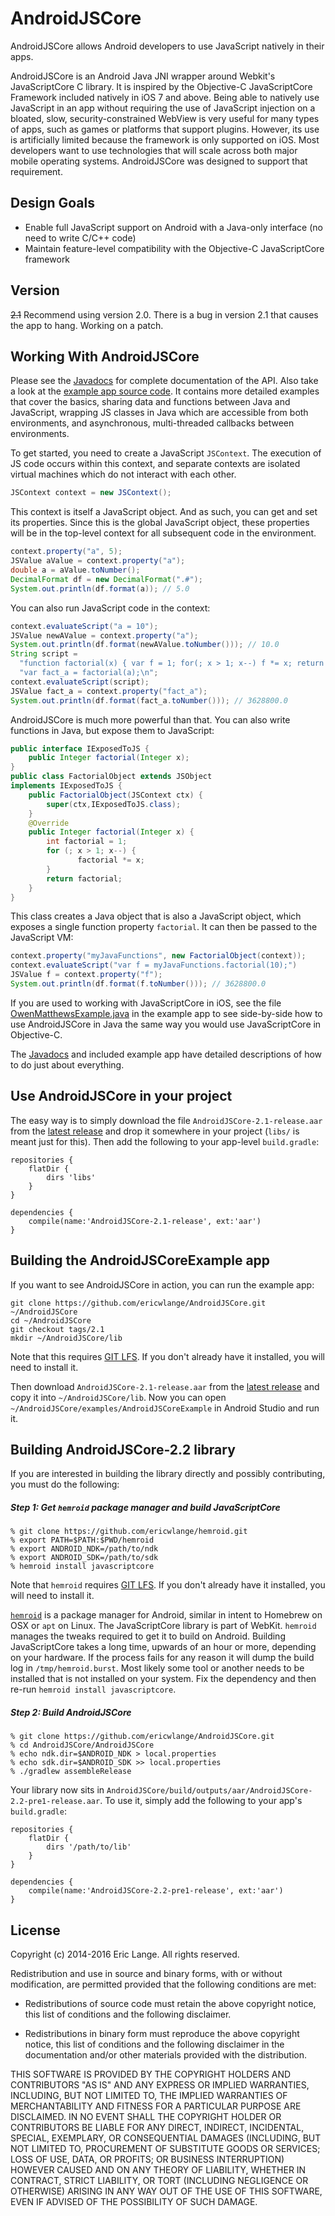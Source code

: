 AndroidJSCore
=============

AndroidJSCore allows Android developers to use JavaScript natively in their apps.

AndroidJSCore is an Android Java JNI wrapper around Webkit's JavaScriptCore C library.
It is inspired by the Objective-C JavaScriptCore Framework included natively in
iOS 7 and above.  Being able to natively use JavaScript in an app without requiring the use of
JavaScript injection on a bloated, slow, security-constrained WebView is very useful
for many types of apps, such as games or platforms that support plugins.  However,
its use is artificially limited because the framework is only supported on iOS.  Most
developers want to use technologies that will scale across both major mobile
operating systems.  AndroidJSCore was designed to support that requirement.

Design Goals
------------
  - Enable full JavaScript support on Android with a Java-only interface (no need to write C/C++ code)
  - Maintain feature-level compatibility with the Objective-C JavaScriptCore framework

Version
-------
~~2.1~~
Recommend using version 2.0.  There is a bug in version 2.1 that causes the app to hang.  Working on a patch.

Working With AndroidJSCore
--------------------------

Please see the [Javadocs] for complete documentation of the API.  Also take a look at the
[example app source code].  It contains more detailed examples that cover the basics, sharing
data and functions between Java and JavaScript, wrapping JS classes in Java which
are accessible from both environments, and asynchronous, multi-threaded callbacks between
environments.

To get started, you need to create a JavaScript `JSContext`.  The execution of JS code
occurs within this context, and separate contexts are isolated virtual machines which
do not interact with each other.

```java
JSContext context = new JSContext();
```

This context is itself a JavaScript object.  And as such, you can get and set its properties.
Since this is the global JavaScript object, these properties will be in the top-level
context for all subsequent code in the environment.

```java
context.property("a", 5);
JSValue aValue = context.property("a");
double a = aValue.toNumber();
DecimalFormat df = new DecimalFormat(".#");
System.out.println(df.format(a)); // 5.0
```

You can also run JavaScript code in the context:

```java
context.evaluateScript("a = 10");
JSValue newAValue = context.property("a");
System.out.println(df.format(newAValue.toNumber())); // 10.0
String script =
  "function factorial(x) { var f = 1; for(; x > 1; x--) f *= x; return f; }\n" +
  "var fact_a = factorial(a);\n";
context.evaluateScript(script);
JSValue fact_a = context.property("fact_a");
System.out.println(df.format(fact_a.toNumber())); // 3628800.0
```

AndroidJSCore is much more powerful than that.  You can also write functions in
Java, but expose them to JavaScript:

```java
public interface IExposedToJS {
    public Integer factorial(Integer x);
}
public class FactorialObject extends JSObject
implements IExposedToJS {
    public FactorialObject(JSContext ctx) {
        super(ctx,IExposedToJS.class);
    }
    @Override
    public Integer factorial(Integer x) {
        int factorial = 1;
        for (; x > 1; x--) {
        	   factorial *= x;
        }
        return factorial;
    }
}
```

This class creates a Java object that is also a JavaScript object, which exposes
a single function property `factorial`.  It can then be passed to the JavaScript
VM:

```java
context.property("myJavaFunctions", new FactorialObject(context));
context.evaluateScript("var f = myJavaFunctions.factorial(10);")
JSValue f = context.property("f");
System.out.println(df.format(f.toNumber())); // 3628800.0
```

If you are used to working with JavaScriptCore in iOS, see the file
[OwenMatthewsExample.java] in the example app to see side-by-side how to use
AndroidJSCore in Java the same way you would use JavaScriptCore in
Objective-C.

The [Javadocs] and included example app have detailed descriptions of how to do
just about everything.

Use AndroidJSCore in your project
---------------------------------
The easy way is to simply download the file `AndroidJSCore-2.1-release.aar` from
the [latest release] and drop it somewhere in your project (`libs/` is meant just for this). Then
add the following to your app-level `build.gradle`:

    repositories {
        flatDir {
            dirs 'libs'
        }
    }

    dependencies {
        compile(name:'AndroidJSCore-2.1-release', ext:'aar')
    }

Building the AndroidJSCoreExample app
---------------------------------

If you want to see AndroidJSCore in action, you can run the example app:

    git clone https://github.com/ericwlange/AndroidJSCore.git ~/AndroidJSCore
    cd ~/AndroidJSCore
    git checkout tags/2.1
    mkdir ~/AndroidJSCore/lib

Note that this requires [GIT LFS](https://git-lfs.github.com/).  If you don't already have it installed,
you will need to install it.

Then download `AndroidJSCore-2.1-release.aar` from the [latest release] and
copy it into `~/AndroidJSCore/lib`.  Now you can open `~/AndroidJSCore/examples/AndroidJSCoreExample`
in Android Studio and run it.

Building AndroidJSCore-2.2 library
----------------------------------

If you are interested in building the library directly and possibly contributing, you must
do the following:

##### Step 1: Get `hemroid` package manager and build JavaScriptCore

    % git clone https://github.com/ericwlange/hemroid.git
    % export PATH=$PATH:$PWD/hemroid
    % export ANDROID_NDK=/path/to/ndk
    % export ANDROID_SDK=/path/to/sdk
    % hemroid install javascriptcore

Note that `hemroid` requires [GIT LFS](https://git-lfs.github.com/).  If you don't already have it installed,
you will need to install it.

[`hemroid`](https://github.com/ericwlange/hemroid) is a package manager for Android, similar in intent
to Homebrew on OSX or `apt` on Linux.  The JavaScriptCore library is part of WebKit.  `hemroid` manages the tweaks
required to get it to build on Android.  Building JavaScriptCore takes a long time, upwards of an hour or more, 
depending on your hardware.  If the process fails for any reason it will dump the build log in `/tmp/hemroid.burst`.
Most likely some tool or another needs to be installed that is not installed on your system.  Fix the dependency
and then re-run `hemroid install javascriptcore`.

##### Step 2: Build AndroidJSCore

    % git clone https://github.com/ericwlange/AndroidJSCore.git
    % cd AndroidJSCore/AndroidJSCore
    % echo ndk.dir=$ANDROID_NDK > local.properties
    % echo sdk.dir=$ANDROID_SDK >> local.properties
    % ./gradlew assembleRelease

Your library now sits in `AndroidJSCore/build/outputs/aar/AndroidJSCore-2.2-pre1-release.aar`.  To use it, simply
add the following to your app's `build.gradle`:

    repositories {
        flatDir {
            dirs '/path/to/lib'
        }
    }

    dependencies {
        compile(name:'AndroidJSCore-2.2-pre1-release', ext:'aar')
    }
    

License
-------

 Copyright (c) 2014-2016 Eric Lange. All rights reserved.

 Redistribution and use in source and binary forms, with or without
 modification, are permitted provided that the following conditions are met:

 - Redistributions of source code must retain the above copyright notice, this
 list of conditions and the following disclaimer.

 - Redistributions in binary form must reproduce the above copyright notice,
 this list of conditions and the following disclaimer in the documentation
 and/or other materials provided with the distribution.

 THIS SOFTWARE IS PROVIDED BY THE COPYRIGHT HOLDERS AND CONTRIBUTORS "AS IS"
 AND ANY EXPRESS OR IMPLIED WARRANTIES, INCLUDING, BUT NOT LIMITED TO, THE
 IMPLIED WARRANTIES OF MERCHANTABILITY AND FITNESS FOR A PARTICULAR PURPOSE ARE
 DISCLAIMED. IN NO EVENT SHALL THE COPYRIGHT HOLDER OR CONTRIBUTORS BE LIABLE
 FOR ANY DIRECT, INDIRECT, INCIDENTAL, SPECIAL, EXEMPLARY, OR CONSEQUENTIAL
 DAMAGES (INCLUDING, BUT NOT LIMITED TO, PROCUREMENT OF SUBSTITUTE GOODS OR
 SERVICES; LOSS OF USE, DATA, OR PROFITS; OR BUSINESS INTERRUPTION) HOWEVER
 CAUSED AND ON ANY THEORY OF LIABILITY, WHETHER IN CONTRACT, STRICT LIABILITY,
 OR TORT (INCLUDING NEGLIGENCE OR OTHERWISE) ARISING IN ANY WAY OUT OF THE USE
 OF THIS SOFTWARE, EVEN IF ADVISED OF THE POSSIBILITY OF SUCH DAMAGE.

[NDK]:http://developer.android.com/ndk/index.html
[latest release]:https://github.com/ericwlange/AndroidJSCore/releases
[Android Studio]:http://developer.android.com/sdk/index.html
[webkit]:https://github.com/ericwlange/webkit
[Javadocs]:http://ericwlange.github.io/
[example app source code]:https://github.com/ericwlange/AndroidJSCore/tree/master/examples/AndroidJSCoreExample
[OwenMatthewsExample.java]:https://github.com/ericwlange/AndroidJSCore/blob/master/examples/AndroidJSCoreExample/app/src/main/java/org/liquidplayer/androidjscoreexample/OwenMatthewsExample.java
